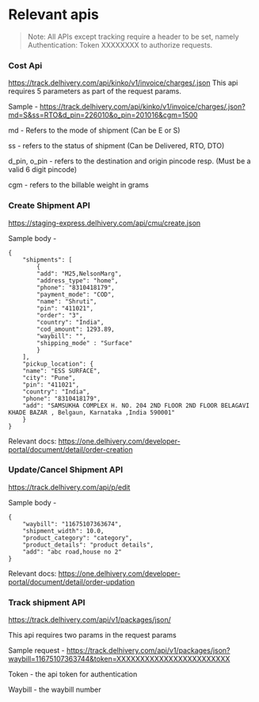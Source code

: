 # Relevant apis

> Note: All APIs except tracking require a header to be set, namely Authentication: Token XXXXXXXX to authorize requests.


### Cost Api
https://track.delhivery.com/api/kinko/v1/invoice/charges/.json
This api requires 5 parameters as part of the request params.

Sample - https://track.delhivery.com/api/kinko/v1/invoice/charges/.json?md=S&ss=RTO&d_pin=226010&o_pin=201016&cgm=1500

md - Refers to the mode of shipment (Can be E or S)

ss - refers to the status of shipment (Can be Delivered, RTO, DTO)

d_pin, o_pin - refers to the destination and origin pincode resp. (Must be a valid 6 digit pincode)

cgm - refers to the billable weight in grams


### Create Shipment API
https://staging-express.delhivery.com/api/cmu/create.json

Sample body - 
```
{
    "shipments": [
        {
        "add": "M25,NelsonMarg",
        "address_type": "home",
        "phone": "8310418179",
        "payment_mode": "COD",
        "name": "Shruti",
        "pin": "411021",
        "order": "3",
        "country": "India",
        "cod_amount": 1293.89,
        "waybill": "",
        "shipping_mode" : "Surface"
        }
    ],
    "pickup_location": {
    "name": "ESS SURFACE",
    "city": "Pune",
    "pin": "411021",
    "country": "India",
    "phone": "8310418179",
    "add": "SAMSUKHA COMPLEX H. NO. 204 2ND FLOOR 2ND FLOOR BELAGAVI KHADE BAZAR , Belgaun, Karnataka ,India 590001"
    }
}
```

Relevant docs: https://one.delhivery.com/developer-portal/document/detail/order-creation

### Update/Cancel Shipment API
https://track.delhivery.com/api/p/edit

Sample body -

```
{
    "waybill": "11675107363674",  
    "shipment_width": 10.0,
    "product_category": "category",
    "product_details": "product details",
    "add": "abc road,house no 2"
}
```

Relevant docs: https://one.delhivery.com/developer-portal/document/detail/order-updation

### Track shipment API
https://track.delhivery.com/api/v1/packages/json/

This api requires two params in the request params

Sample request - https://track.delhivery.com/api/v1/packages/json?waybill=11675107363744&token=XXXXXXXXXXXXXXXXXXXXXXXX

Token - the api token for authentication

Waybill - the waybill number